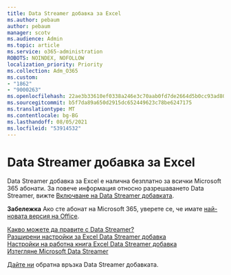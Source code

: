 ```yaml
---
title: Data Streamer добавка за Excel
ms.author: pebaum
author: pebaum
manager: scotv
ms.audience: Admin
ms.topic: article
ms.service: o365-administration
ROBOTS: NOINDEX, NOFOLLOW
localization_priority: Priority
ms.collection: Adm_O365
ms.custom:
- "1862"
- "9000263"
ms.openlocfilehash: 22ae3b33610ef0338a246e3c70aab0fd7de2664d5b0cc93ad80abb329430c14a
ms.sourcegitcommit: b5f7da89a650d2915dc652449623c78be6247175
ms.translationtype: MT
ms.contentlocale: bg-BG
ms.lasthandoff: 08/05/2021
ms.locfileid: "53914532"
---
```

# <a name="data-streamer-add-in-for-excel"></a>Data Streamer добавка за Excel

Data Streamer добавка за Excel е налична безплатно за всички Microsoft 365 абонати. За повече информация относно разрешаването Data Streamer, вижте [Включване на Data Streamer добавката](https://support.office.com/article/enable-the-data-streamer-add-in-70052b28-3b00-41e7-8ab6-8a9f142dffeb).

**Забележка** Ако сте абонат на Microsoft 365, уверете се, че имате [най-новата версия на Office](https://support.office.com/article/install-office-updates-2ab296f3-7f03-43a2-8e50-46de917611c5).

[Какво можете да правите с Data Streamer?](https://support.microsoft.com/office/what-is-data-streamer-1d52ffce-261c-4d7b-8017-89e8ee2b806f)  
[Разширени настройки за Excel Data Streamer добавка](https://support.office.com/article/advanced-settings-for-excel-s-data-streamer-add-in-94cda451-880c-43c7-903c-0212ee188460)  
[Настройки на работна книга Excel Data Streamer добавка](https://support.office.com/article/workbook-settings-for-excel-s-data-streamer-add-in-e9ca60fe-a8ef-4124-8a0a-95df7ba62998)  
[Изтегляне Microsoft Data Streamer](https://www.microsoft.com/download/details.aspx?id=56976)

[Дайте ни](https://edusupport.microsoft.com/support?product_id=hacking_STEM&session=9654f308-da1c-4bc2-a6f5-b5faf7a99bbc&auth=1&nf=1&fromAR=1) обратна връзка Data Streamer добавката.
